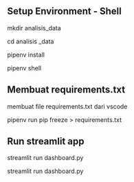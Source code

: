 ## Setup Environment - Shell
mkdir analisis_data


cd analisis _data


pipenv install


pipenv shell

## Membuat requirements.txt
membuat file requirements.txt dari vscode


pipenv run pip freeze > requirements.txt


## Run streamlit app
streamlit run dashboard.py


streamlit run dashboard.py

